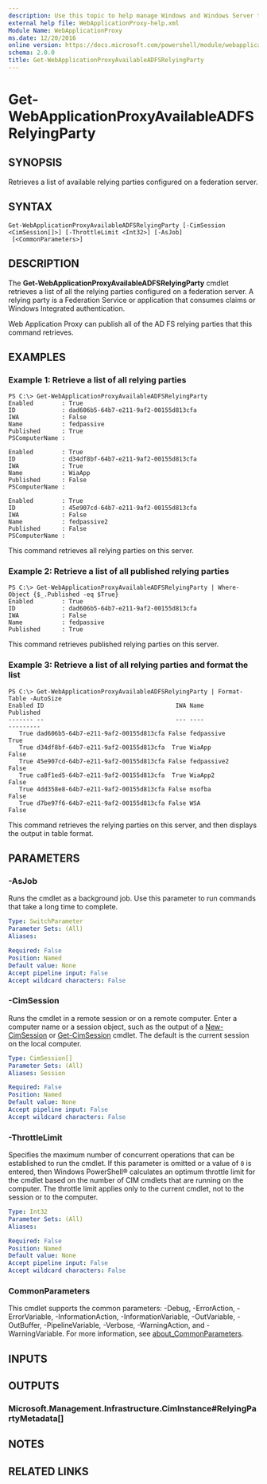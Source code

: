 ```yaml
---
description: Use this topic to help manage Windows and Windows Server technologies with Windows PowerShell.
external help file: WebApplicationProxy-help.xml
Module Name: WebApplicationProxy
ms.date: 12/20/2016
online version: https://docs.microsoft.com/powershell/module/webapplicationproxy/get-webapplicationproxyavailableadfsrelyingparty?view=windowsserver2019-ps&wt.mc_id=ps-gethelp
schema: 2.0.0
title: Get-WebApplicationProxyAvailableADFSRelyingParty
---
```


# Get-WebApplicationProxyAvailableADFSRelyingParty

## SYNOPSIS
Retrieves a list of available relying parties configured on a federation server.

## SYNTAX

```
Get-WebApplicationProxyAvailableADFSRelyingParty [-CimSession <CimSession[]>] [-ThrottleLimit <Int32>] [-AsJob]
 [<CommonParameters>]
```

## DESCRIPTION
The **Get-WebApplicationProxyAvailableADFSRelyingParty** cmdlet retrieves a list of all the relying parties configured on a federation server.
A relying party is a Federation Service or application that consumes claims or Windows Integrated authentication.

Web Application Proxy can publish all of the AD FS relying parties that this command retrieves.

## EXAMPLES

### Example 1: Retrieve a list of all relying parties
```
PS C:\> Get-WebApplicationProxyAvailableADFSRelyingParty
Enabled        : True
ID             : dad606b5-64b7-e211-9af2-00155d813cfa
IWA            : False
Name           : fedpassive
Published      : True
PSComputerName : 

Enabled        : True
ID             : d34df8bf-64b7-e211-9af2-00155d813cfa
IWA            : True
Name           : WiaApp
Published      : False
PSComputerName : 

Enabled        : True
ID             : 45e907cd-64b7-e211-9af2-00155d813cfa
IWA            : False
Name           : fedpassive2
Published      : False
PSComputerName :
```

This command retrieves all relying parties on this server.

### Example 2: Retrieve a list of all published relying parties
```
PS C:\> Get-WebApplicationProxyAvailableADFSRelyingParty | Where-Object {$_.Published -eq $True}
Enabled        : True
ID             : dad606b5-64b7-e211-9af2-00155d813cfa
IWA            : False
Name           : fedpassive
Published      : True
```

This command retrieves published relying parties on this server.

### Example 3: Retrieve a list of all relying parties and format the list
```
PS C:\> Get-WebApplicationProxyAvailableADFSRelyingParty | Format-Table -AutoSize
Enabled ID                                     IWA Name                        Published 
------- --                                     --- ----                        --------- 
   True dad606b5-64b7-e211-9af2-00155d813cfa False fedpassive                       True
   True d34df8bf-64b7-e211-9af2-00155d813cfa  True WiaApp                          False
   True 45e907cd-64b7-e211-9af2-00155d813cfa False fedpassive2                     False
   True ca8f1ed5-64b7-e211-9af2-00155d813cfa  True WiaApp2                         False
   True 4dd358e8-64b7-e211-9af2-00155d813cfa False msofba                          False
   True d7be97f6-64b7-e211-9af2-00155d813cfa False WSA                             False
```

This command retrieves the relying parties on this server, and then displays the output in table format.

## PARAMETERS

### -AsJob
Runs the cmdlet as a background job. Use this parameter to run commands that take a long time to complete.

```yaml
Type: SwitchParameter
Parameter Sets: (All)
Aliases: 

Required: False
Position: Named
Default value: None
Accept pipeline input: False
Accept wildcard characters: False
```

### -CimSession
Runs the cmdlet in a remote session or on a remote computer.
Enter a computer name or a session object, such as the output of a [New-CimSession](https://go.microsoft.com/fwlink/p/?LinkId=227967) or [Get-CimSession](https://go.microsoft.com/fwlink/p/?LinkId=227966) cmdlet.
The default is the current session on the local computer.

```yaml
Type: CimSession[]
Parameter Sets: (All)
Aliases: Session

Required: False
Position: Named
Default value: None
Accept pipeline input: False
Accept wildcard characters: False
```

### -ThrottleLimit
Specifies the maximum number of concurrent operations that can be established to run the cmdlet.
If this parameter is omitted or a value of `0` is entered, then Windows PowerShell® calculates an optimum throttle limit for the cmdlet based on the number of CIM cmdlets that are running on the computer.
The throttle limit applies only to the current cmdlet, not to the session or to the computer.

```yaml
Type: Int32
Parameter Sets: (All)
Aliases: 

Required: False
Position: Named
Default value: None
Accept pipeline input: False
Accept wildcard characters: False
```

### CommonParameters
This cmdlet supports the common parameters: -Debug, -ErrorAction, -ErrorVariable, -InformationAction, -InformationVariable, -OutVariable, -OutBuffer, -PipelineVariable, -Verbose, -WarningAction, and -WarningVariable. For more information, see [about_CommonParameters](https://go.microsoft.com/fwlink/?LinkID=113216).

## INPUTS

## OUTPUTS

### Microsoft.Management.Infrastructure.CimInstance#RelyingPartyMetadata[]

## NOTES

## RELATED LINKS


